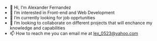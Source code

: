 - 👋 Hi, I’m Alexander Fernandez
- 👀 I’m interested in Front-end and Web Development
- 🌱 I’m currently looking for job opprtunities 
- 💞️ I’m looking to collaborate on different projects that will enchance my knowledge and capabilities
- 📫 How to reach me you can email me at lex_0523@yahoo.com 

<!---
arekanderu/arekanderu is a ✨ special ✨ repository because its `README.md` (this file) appears on your GitHub profile.
You can click the Preview link to take a look at your changes.
--->
